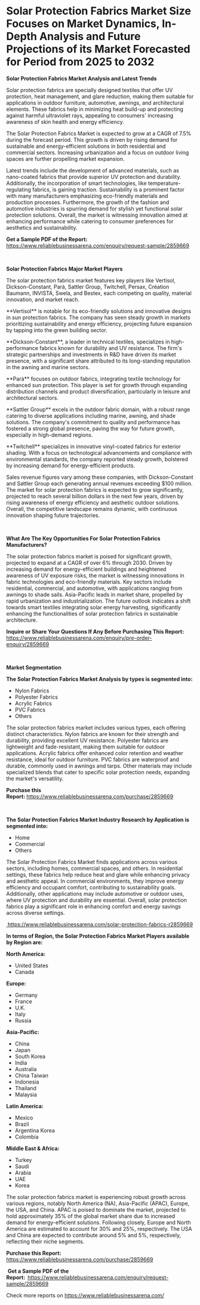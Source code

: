 <p><h1>Solar Protection Fabrics Market Size Focuses on Market Dynamics, In-Depth Analysis and Future Projections of its Market Forecasted for Period from 2025 to 2032</h1></p><p><strong>Solar Protection Fabrics Market Analysis and Latest Trends</strong></p>
<p><p>Solar protection fabrics are specially designed textiles that offer UV protection, heat management, and glare reduction, making them suitable for applications in outdoor furniture, automotive, awnings, and architectural elements. These fabrics help in minimizing heat build-up and protecting against harmful ultraviolet rays, appealing to consumers' increasing awareness of skin health and energy efficiency.</p><p>The Solar Protection Fabrics Market is expected to grow at a CAGR of 7.5% during the forecast period. This growth is driven by rising demand for sustainable and energy-efficient solutions in both residential and commercial sectors. Increasing urbanization and a focus on outdoor living spaces are further propelling market expansion. </p><p>Latest trends include the development of advanced materials, such as nano-coated fabrics that provide superior UV protection and durability. Additionally, the incorporation of smart technologies, like temperature-regulating fabrics, is gaining traction. Sustainability is a prominent factor with many manufacturers emphasizing eco-friendly materials and production processes. Furthermore, the growth of the fashion and automotive industries is spurring demand for stylish yet functional solar protection solutions. Overall, the market is witnessing innovation aimed at enhancing performance while catering to consumer preferences for aesthetics and sustainability.</p></p>
<p><strong>Get a Sample PDF of the Report:&nbsp;</strong> <a href="https://www.reliablebusinessarena.com/enquiry/request-sample/2859669?utm_campaign=3368&utm_medium=2&utm_source=Github&utm_content=ia&utm_term=12032025&utm_id=solar-protection-fabrics">https://www.reliablebusinessarena.com/enquiry/request-sample/2859669</a></p>
<p>&nbsp;</p>
<p><strong>Solar Protection Fabrics Major Market Players</strong></p>
<p><p>The solar protection fabrics market features key players like Vertisol, Dickson-Constant, Parà, Sattler Group, Twitchell, Persax, Création Baumann, INVISTA, Swela, and Bestex, each competing on quality, material innovation, and market reach.</p><p>**Vertisol** is notable for its eco-friendly solutions and innovative designs in sun protection fabrics. The company has seen steady growth in markets prioritizing sustainability and energy efficiency, projecting future expansion by tapping into the green building sector. </p><p>**Dickson-Constant**, a leader in technical textiles, specializes in high-performance fabrics known for durability and UV resistance. The firm's strategic partnerships and investments in R&D have driven its market presence, with a significant share attributed to its long-standing reputation in the awning and marine sectors.</p><p>**Parà** focuses on outdoor fabrics, integrating textile technology for enhanced sun protection. This player is set for growth through expanding distribution channels and product diversification, particularly in leisure and architectural sectors.</p><p>**Sattler Group** excels in the outdoor fabric domain, with a robust range catering to diverse applications including marine, awning, and shade solutions. The company's commitment to quality and performance has fostered a strong global presence, paving the way for future growth, especially in high-demand regions.</p><p>**Twitchell** specializes in innovative vinyl-coated fabrics for exterior shading. With a focus on technological advancements and compliance with environmental standards, the company reported steady growth, bolstered by increasing demand for energy-efficient products.</p><p>Sales revenue figures vary among these companies, with Dickson-Constant and Sattler Group each generating annual revenues exceeding $100 million. The market for solar protection fabrics is expected to grow significantly, projected to reach several billion dollars in the next few years, driven by rising awareness of energy efficiency and aesthetic outdoor solutions. Overall, the competitive landscape remains dynamic, with continuous innovation shaping future trajectories.</p></p>
<p>&nbsp;</p>
<p><strong>What Are The Key Opportunities For Solar Protection Fabrics Manufacturers?</strong></p>
<p><p>The solar protection fabrics market is poised for significant growth, projected to expand at a CAGR of over 6% through 2030. Driven by increasing demand for energy-efficient buildings and heightened awareness of UV exposure risks, the market is witnessing innovations in fabric technologies and eco-friendly materials. Key sectors include residential, commercial, and automotive, with applications ranging from awnings to shade sails. Asia-Pacific leads in market share, propelled by rapid urbanization and industrialization. The future outlook indicates a shift towards smart textiles integrating solar energy harvesting, significantly enhancing the functionalities of solar protection fabrics in sustainable architecture.</p></p>
<p><strong>Inquire or Share Your Questions If Any Before Purchasing This Report:</strong> <a href="https://www.reliablebusinessarena.com/enquiry/pre-order-enquiry/2859669?utm_campaign=3368&utm_medium=2&utm_source=Github&utm_content=ia&utm_term=12032025&utm_id=solar-protection-fabrics">https://www.reliablebusinessarena.com/enquiry/pre-order-enquiry/2859669</a></p>
<p>&nbsp;</p>
<p><strong>Market Segmentation</strong></p>
<p><strong>The Solar Protection Fabrics Market Analysis by types is segmented into:</strong></p>
<p><ul><li>Nylon Fabrics</li><li>Polyester Fabrics</li><li>Acrylic Fabrics</li><li>PVC Fabrics</li><li>Others</li></ul></p>
<p><p>The solar protection fabrics market includes various types, each offering distinct characteristics. Nylon fabrics are known for their strength and durability, providing excellent UV resistance. Polyester fabrics are lightweight and fade-resistant, making them suitable for outdoor applications. Acrylic fabrics offer enhanced color retention and weather resistance, ideal for outdoor furniture. PVC fabrics are waterproof and durable, commonly used in awnings and tarps. Other materials may include specialized blends that cater to specific solar protection needs, expanding the market's versatility.</p></p>
<p><strong>Purchase this Report:&nbsp;</strong><a href="https://www.reliablebusinessarena.com/purchase/2859669?utm_campaign=3368&utm_medium=2&utm_source=Github&utm_content=ia&utm_term=12032025&utm_id=solar-protection-fabrics">https://www.reliablebusinessarena.com/purchase/2859669</a></p>
<p>&nbsp;</p>
<p><strong>The Solar Protection Fabrics Market Industry Research by Application is segmented into:</strong></p>
<p><ul><li>Home</li><li>Commercial</li><li>Others</li></ul></p>
<p><p>The Solar Protection Fabrics Market finds applications across various sectors, including homes, commercial spaces, and others. In residential settings, these fabrics help reduce heat and glare while enhancing privacy and aesthetic appeal. In commercial environments, they improve energy efficiency and occupant comfort, contributing to sustainability goals. Additionally, other applications may include automotive or outdoor uses, where UV protection and durability are essential. Overall, solar protection fabrics play a significant role in enhancing comfort and energy savings across diverse settings.</p></p>
<p><a href="https://www.reliablebusinessarena.com/solar-protection-fabrics-r2859669?utm_campaign=3368&utm_medium=2&utm_source=Github&utm_content=ia&utm_term=12032025&utm_id=solar-protection-fabrics">&nbsp;https://www.reliablebusinessarena.com/solar-protection-fabrics-r2859669</a></p>
<p><strong>In terms of Region, the Solar Protection Fabrics Market Players available by Region are:</strong></p>
<p>
    <p> <strong> North America: </strong>
        <ul>
            <li>United States</li>
            <li>Canada</li>
        </ul>
        </p> 
    <p> <strong> Europe: </strong>
        <ul>
            <li>Germany</li>
            <li>France</li>
            <li>U.K.</li>
            <li>Italy</li>
            <li>Russia</li>
        </ul>
        </p> 
    <p> <strong> Asia-Pacific: </strong>
        <ul>
            <li>China</li>
            <li>Japan</li>
            <li>South Korea</li>
            <li>India</li>
            <li>Australia</li>
            <li>China Taiwan</li>
            <li>Indonesia</li>
            <li>Thailand</li>
            <li>Malaysia</li>
        </ul>
        </p> 
    <p> <strong> Latin America: </strong>
        <ul>
            <li>Mexico</li>
            <li>Brazil</li>
            <li>Argentina Korea</li>
            <li>Colombia</li>
        </ul>
        </p> 
    <p> <strong> Middle East & Africa: </strong>
        <ul>
            <li>Turkey</li>
            <li>Saudi</li>
            <li>Arabia</li>
            <li>UAE</li>
            <li>Korea</li>
        </ul>
    </p>
    </p>
<p><p>The solar protection fabrics market is experiencing robust growth across various regions, notably North America (NA), Asia-Pacific (APAC), Europe, the USA, and China. APAC is poised to dominate the market, projected to hold approximately 35% of the global market share due to increased demand for energy-efficient solutions. Following closely, Europe and North America are estimated to account for 30% and 25%, respectively. The USA and China are expected to contribute around 5% and 5%, respectively, reflecting their niche segments.</p></p>
<p><strong>Purchase this Report: </strong><a href="https://www.reliablebusinessarena.com/purchase/2859669?utm_campaign=3368&utm_medium=2&utm_source=Github&utm_content=ia&utm_term=12032025&utm_id=solar-protection-fabrics">https://www.reliablebusinessarena.com/purchase/2859669</a></p>
<p>&nbsp;<strong>Get a Sample PDF of the Report:&nbsp;&nbsp;</strong><a href="https://www.reliablebusinessarena.com/enquiry/request-sample/2859669?utm_campaign=3368&utm_medium=2&utm_source=Github&utm_content=ia&utm_term=12032025&utm_id=solar-protection-fabrics">https://www.reliablebusinessarena.com/enquiry/request-sample/2859669</a></p>
<p><strong></strong></p>
<p>Check more reports on <a href="https://www.reliablebusinessarena.com/?utm_campaign=3368&utm_medium=2&utm_source=Github&utm_content=ia&utm_term=12032025&utm_id=solar-protection-fabrics">https://www.reliablebusinessarena.com/</a></p>